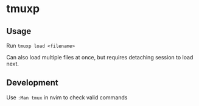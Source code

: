# tmuxp

## Usage

Run `tmuxp load <filename>`

Can also load multiple files at once, but requires detaching session to load next.

## Development

Use `:Man tmux` in nvim to check valid commands
